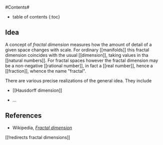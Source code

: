 
#Contents#
* table of contents
{:toc}


## Idea

A concept of _fractal dimension_ measures how the amount of detail of a given space changes with scale. For ordinary [[manifolds]] this fractal dimension coincides with the usual [[dimension]], taking values in tha [[natural numbers]]. For fractal spaces however the fractal dimension may be a non-negative [[rational number]], in fact a [[real number]], hence a [[fraction]], whence the name "fractal".


There are various precise realizations of the general idea. They include

* [[Hausdorff dimension]]

* ...


## References

* Wikipedia, _[Fractal dimension](https://en.wikipedia.org/wiki/Fractal_dimension)_

[[!redirects fractal dimensions]]